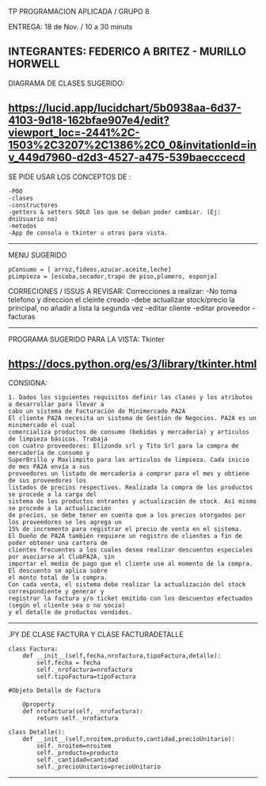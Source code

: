 
TP PROGRAMACION APLICADA / GRUPO 8

ENTREGA: 
    18 de Nov. / 10 a 30 minuts

INTEGRANTES: 
    FEDERICO A BRITEZ - MURILLO HORWELL
------------------------------------------------

DIAGRAMA DE CLASES SUGERIDO:

https://lucid.app/lucidchart/5b0938aa-6d37-4103-9d18-162bfae907e4/edit?viewport_loc=-2441%2C-1503%2C3207%2C1386%2C0_0&invitationId=inv_449d7960-d2d3-4527-a475-539baecccecd
------------------------------------------------

SE PIDE USAR LOS CONCEPTOS DE :

    -POO
    -clases
    -constructores
    -getters & setters SOLO los que se deban poder cambiar. (Ej: dniUsuario no)
    -metodos
    -App de consola o tkinter u otros para vista.

------------------------------------------------

MENU SUGERIDO

    pConsumo = [ arroz,fideos,azucar.aceite,leche]
    pLimpieza = [escoba,secador,trapo de piso,plumero, esponja]

CORRECIONES / ISSUS A REVISAR:
    Correcciones a realizar:
    -No toma telefono y direccion el cleinte creado
    -debe actualizar stock/precio la principal, no añadir a lista la segunda vez
    -editar cliente
    -editar proveedor
    -facturas

------------------------------------------------

PROGRAMA SUGERIDO PARA LA VISTA: Tkinter

https://docs.python.org/es/3/library/tkinter.html
------------------------------------------------

CONSIGNA:

    1. Dados los siguientes requisitos definir las clases y los atributos a desarrollar para llevar a
    cabo un sistema de Facturación de Minimercado PA2A
    El cliente PA2A necesita un sistema de Gestión de Negocios. PA2A es un minimercado el cual
    comercializa productos de consumo (bebidas y mercadería) y artículos de limpieza básicos. Trabaja
    con cuatro proveedores: Elizondo srl y Tito Srl para la compra de mercadería de consumo y
    SuperBrillo y Maxlimpito para los artículos de limpieza. Cada inicio de mes PA2A envía a sus
    proveedores un listado de mercadería a comprar para el mes y obtiene de sus proveedores los
    listados de precios respectivos. Realizada la compra de los productos se procede a la carga del
    sistema de los productos entrantes y actualización de stock. Así mismo se procede a la actualización
    de precios, se debe tener en cuenta que a los precios otorgados por los proveedores se les agrega un
    15% de incremento para registrar el precio de venta en el sistema.
    El Dueño de PA2A también requiere un registro de clientes a fin de poder obtener una cartera de
    clientes frecuentes a los cuales desea realizar descuentos especiales por asociarse al ClubPA2A, sin
    importar el medio de pago que el cliente use al momento de la compra. El descuento se aplica sobre
    el monto total de la compra.
    Con cada venta, el sistema debe realizar la actualización del stock correspondiente y generar y
    registrar la factura y/o ticket emitido con los descuentos efectuados (según el cliente sea o no socio)
    y el detalle de productos vendidos.
------------------------------------------------

.PY DE CLASE FACTURA Y CLASE FACTURADETALLE

    class Factura:
        def __init__(self,fecha,nrofactura,tipoFactura,detalle):
            self.fecha = fecha
            self._nrofactura=nrofactura
            self.tipoFactura=tipoFactura
    
    #Objeto Detalle de Factura

        @property
        def nrofactura(self, _nrofactura):
            return self._nrofactura

    class Detalle():
        def __init__(self,nroitem,producto,cantidad,precioUnitario):
            self._nroitem=nroitem
            self._producto=producto
            self._cantidad=cantidad
            self._precioUnitario=precioUnitario

------------------------------------------------